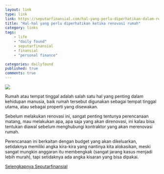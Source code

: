 ```yaml
---
layout: link
type: link
link: https://seputarfinansial.com/hal-yang-perlu-diperhatikan-dalam-renovasi-rumah/
title: "Hal-hal yang perlu diperhatikan ketika renovasi rumah"
category: links
tags: 
    - life
    - "daily found"
    - seputarfinansial
    - finansial
    - "personal finance"

categories: dailyfound
published: true
comments: true
---
```


![](https://d33wubrfki0l68.cloudfront.net/4582ab41e61cbc9da5b50e065c07ddf72bdc5081/3577d/images/posts/milivoj-kuhar-te48tpzdcu8-unsplash.jpg)

Rumah atau tempat tinggal adalah salah satu hal yang penting dalam kehidupan manusia, baik rumah tersebut digunakan sebagai tempat tinggal utama, atau sebagai properti yang disewakan.

Sebelum melakukan renovasi ini, sangat penting tentunya perencanaan matang, mau melakukan apa, apa saja yang akan direnovasi, ini kalau bisa tentukan diawal sebelum menghubungi kontraktor yang akan merenovasi rumah.

Perencanaan ini berkaitan dengan budget yang akan dikeluarkan, setidaknya memiliki angka kira-kira yang nantinya kita alokasikan, meski sangat mungkin anggaran itu membengkak (sangat jarang kasus menjadi lebih murah), tapi setidaknya ada angka kisaran yang bisa dipakai.

[Selengkapnya Seputarfinansial](https://seputarfinansial.com/hal-yang-perlu-diperhatikan-dalam-renovasi-rumah/)
